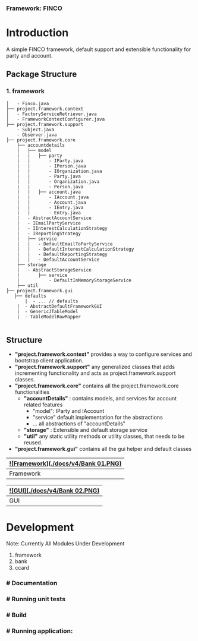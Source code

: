 
###  Framework: FINCO

# Introduction
A simple FINCO framework, default support and extensible functionality for party and account.

## Package Structure

### 1. framework

```
│   - Finco.java
├── project.framework.context
│   - FactoryServiceRetriever.java
│   - FrameworkContextConfigurer.java
├── project.framework.support
    - Subject.java
    - Observer.java
├── project.framework.core
    ├── accountdetails
    |   ├── model
    |   |   ├── party
    |   |       - IParty.java
    |   |       - IPerson.java
    |   |       - IOrganization.java
    |   |       - Party.java
    |   |       - Organization.java
    |   |       - Person.java
    |   |   ├── account.java
    |   |       - IAccount.java
    |   |       - Account.java
    |   |       - IEntry.java
    |   |       - Entry.java
    |   - AbstractAccountService
    |   - IEmailPartyService
    |   - IInterestCalculationStrategy
    |   - IReportingStrategy
    |   ├── service
    |   |   - DefaultEmailToPartyService
    |   |   - DefaultInterestCalculationStrategy
    |   |   - DefaultReportingStrategy
    |   |   - DefaultAccountService
    ├── storage
    |   - AbstractStorageService
    |       ├── service
    |           - DefaultInMemoryStorageService
    ├── util
├── project.framework.gui
   ├── defaults
       |  - ... // defaults
    |  - AbstractDefaultFrameworkGUI
    |  - GenericJTableModel
    |  - TableModelRowMapper


```

## Structure
 - __"project.framework.context"__ provides a way to configure services and bootstrap client application.
 - __"project.framework.support"__ any generalized classes that adds incrementing functionality and acts as project.framework.support classes.
 - __"project.framework.core"__ contains all the project.framework.core functionalities
    - __"accountDetails"__ : contains models, and services for account related features
        - "model": IParty and IAccount
        - "service" default implementation for the abstractions
        - ... all abstractions of "accountDetails"
    - __"storage"__ : Extensible and default storage service 
    - __"util"__ any static utility methods or utility classes, that needs to be reused.
 -  __"project.framework.gui"__ contains all the gui helper and default classes


| <a target="_blank" href="#">![Framework](./docs/v4/Bank 01.PNG)</a> |
|---------------------------------------------------------------------|
| Framework                                                           |


| <a target="_blank" href="#">![GUI](./docs/v4/Bank 02.PNG)</a> |
|---------------------------------------------------------------|
| GUI                                                           |

# Development

Note: Currently All Modules Under Development 

1. framework
2. bank
3. ccard


### # Documentation

### # Running unit tests

### # Build

### # Running application:

